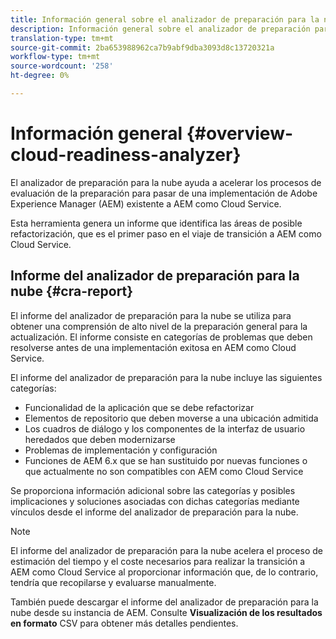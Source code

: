 ```yaml
---
title: Información general sobre el analizador de preparación para la nube
description: Información general sobre el analizador de preparación para la nube
translation-type: tm+mt
source-git-commit: 2ba653988962ca7b9abf9dba3093d8c13720321a
workflow-type: tm+mt
source-wordcount: '258'
ht-degree: 0%

---
```



# Información general {#overview-cloud-readiness-analyzer}

El analizador de preparación para la nube ayuda a acelerar los procesos de evaluación de la preparación para pasar de una implementación de Adobe Experience Manager (AEM) existente a AEM como Cloud Service.

Esta herramienta genera un informe que identifica las áreas de posible refactorización, que es el primer paso en el viaje de transición a AEM como Cloud Service.

## Informe del analizador de preparación para la nube {#cra-report}

El informe del analizador de preparación para la nube se utiliza para obtener una comprensión de alto nivel de la preparación general para la actualización. El informe consiste en categorías de problemas que deben resolverse antes de una implementación exitosa en AEM como Cloud Service.

El informe del analizador de preparación para la nube incluye las siguientes categorías:

* Funcionalidad de la aplicación que se debe refactorizar
* Elementos de repositorio que deben moverse a una ubicación admitida
* Los cuadros de diálogo y los componentes de la interfaz de usuario heredados que deben modernizarse
* Problemas de implementación y configuración
* Funciones de AEM 6.x que se han sustituido por nuevas funciones o que actualmente no son compatibles con AEM como Cloud Service

Se proporciona información adicional sobre las categorías y posibles implicaciones y soluciones asociadas con dichas categorías mediante vínculos desde el informe del analizador de preparación para la nube.

>[!NOTE]
>El informe del analizador de preparación para la nube acelera el proceso de estimación del tiempo y el coste necesarios para realizar la transición a AEM como Cloud Service al proporcionar información que, de lo contrario, tendría que recopilarse y evaluarse manualmente.

También puede descargar el informe del analizador de preparación para la nube desde su instancia de AEM. Consulte **Visualización de los resultados en formato** CSV para obtener más detalles pendientes.